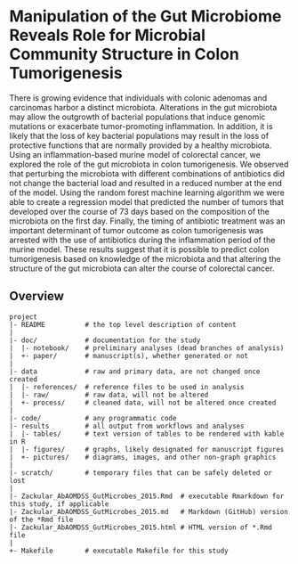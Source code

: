 Manipulation of the Gut Microbiome Reveals Role for Microbial Community Structure in Colon Tumorigenesis
=======

There is growing evidence that individuals with colonic adenomas and carcinomas
harbor a distinct microbiota. Alterations in the gut microbiota may allow the
outgrowth of bacterial populations that induce genomic mutations or exacerbate
tumor-promoting inflammation. In addition, it is likely that the loss of key
bacterial populations may result in the loss of protective functions that are
normally provided by a healthy microbiota. Using an inflammation-based murine
model of colorectal cancer, we explored the role of the gut microbiota in colon
tumorigenesis. We observed that perturbing the microbiota with different
combinations of antibiotics did not change the bacterial load and resulted in a
reduced number at the end of the model. Using the random forest machine learning
algorithm we were able to create a regression model that predicted the number of
tumors that developed over the course of 73 days based on the composition of the
microbiota on the first day. Finally, the timing of antibiotic treatment was an
important determinant of tumor outcome as colon tumorigenesis was arrested with
the use of antibiotics during the inflammation period of the murine model. These
results suggest that it is possible to predict colon tumorigenesis based on
knowledge of the microbiota and that altering the structure of the gut
microbiota can alter the course of colorectal cancer.

Overview
--------

    project
    |- README          # the top level description of content
    |
    |- doc/            # documentation for the study
    |  |- notebook/    # preliminary analyses (dead branches of analysis)
    |  +- paper/       # manuscript(s), whether generated or not
    |
    |- data            # raw and primary data, are not changed once created
    |  |- references/  # reference files to be used in analysis
    |  |- raw/         # raw data, will not be altered
    |  +- process/     # cleaned data, will not be altered once created
    |
    |- code/           # any programmatic code
    |- results         # all output from workflows and analyses
    |  |- tables/      # text version of tables to be rendered with kable in R
    |  |- figures/     # graphs, likely designated for manuscript figures
    |  +- pictures/    # diagrams, images, and other non-graph graphics
    |
    |- scratch/        # temporary files that can be safely deleted or lost
    |
    |- Zackular_AbAOMDSS_GutMicrobes_2015.Rmd  # executable Rmarkdown for this study, if applicable
    |- Zackular_AbAOMDSS_GutMicrobes_2015.md   # Markdown (GitHub) version of the *Rmd file
    |- Zackular_AbAOMDSS_GutMicrobes_2015.html # HTML version of *.Rmd file
    |
    +- Makefile        # executable Makefile for this study
